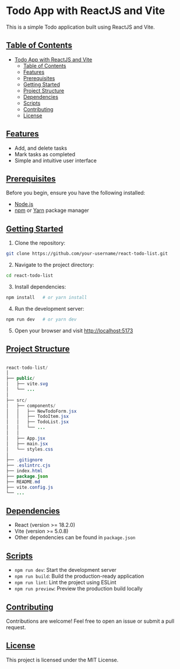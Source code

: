# Todo App with ReactJS and Vite

This is a simple Todo application built using ReactJS and Vite.

## [Table of Contents](#table-of-contents)

- [Todo App with ReactJS and Vite](#todo-app-with-reactjs-and-vite)
  - [Table of Contents](#table-of-contents)
  - [Features](#features)
  - [Prerequisites](#prerequisites)
  - [Getting Started](#getting-started)
  - [Project Structure](#project-structure)
  - [Dependencies](#dependencies)
  - [Scripts](#scripts)
  - [Contributing](#contributing)
  - [License](#license)

## [Features](#features)

- Add, and delete tasks
- Mark tasks as completed
- Simple and intuitive user interface

## [Prerequisites](#prerequisites)

Before you begin, ensure you have the following installed:

- [Node.js](https://nodejs.org/)
- [npm](https://www.npmjs.com/) or [Yarn](https://yarnpkg.com/) package manager

## [Getting Started](#getting-started)

1. Clone the repository:

```bash
git clone https://github.com/your-username/react-todo-list.git
```

2. Navigate to the project directory:

```bash
cd react-todo-list
```

3. Install dependencies:

```bash
npm install   # or yarn install
```

4. Run the development server:

```bash
npm run dev   # or yarn dev
```

5. Open your browser and visit <http://localhost:5173>

## [Project Structure](#project-structure)

```java

react-todo-list/
│
├── public/
│   ├── vite.svg
│   └── ...
│
├── src/
│   ├── components/
│   │   ├── NewTodoForm.jsx
│   │   ├── TodoItem.jsx
│   │   ├── TodoList.jsx
│   │   └── ...
│   │
│   ├── App.jsx
│   ├── main.jsx
│   └── styles.css
│
├── .gitignore
├── .eslintrc.cjs
├── index.html
├── package.json
├── README.md
├── vite.config.js
└── ...
```

## [Dependencies](#dependencies)

- React (version >= 18.2.0)
- Vite (version >= 5.0.8)
- Other dependencies can be found in `package.json`

## [Scripts](#scripts)

- `npm run dev`: Start the development server
- `npm run build`: Build the production-ready application
- `npm run lint`: Lint the project using ESLint
- `npm run preview`: Preview the production build locally

## [Contributing](#contributing)

Contributions are welcome! Feel free to open an issue or submit a pull request.

## [License](#license)

This project is licensed under the MIT License.
